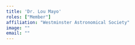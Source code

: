 ```yaml
---
title: 'Dr. Lou Mayo'
roles: ["Member"]
affiliation: "Westminster Astronomical Society"
image: ""
email: ""
---
```


